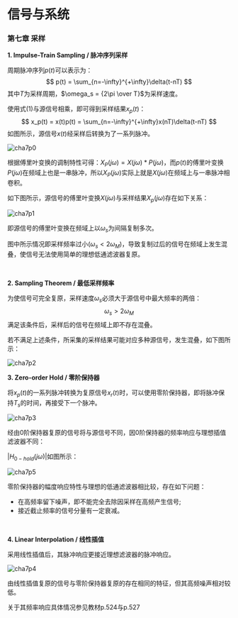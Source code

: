 # 信号与系统

### 第七章 采样
**1. Impulse-Train Sampling / 脉冲序列采样**

周期脉冲序列$p(t)$可以表示为：
$$
p(t) = \sum_{n=-\infty}^{+\infty}\delta(t-nT)
$$
其中$T$为采样周期，$\omega_s = {2\pi \over T}$为采样速度。

使用式(1)与源信号相乘，即可得到采样结果$x_p(t)$：
$$
x_p(t) = x(t)p(t) = \sum_{n=-\infty}^{+\infty}x(nT)\delta(t-nT)
$$
如图所示，源信号$x(t)$经采样后转换为了一系列脉冲。

![cha7p0](res/cha7p0.png)

根据傅里叶变换的调制特性可得：$X_P(j\omega) = X(j\omega)*P(j\omega)$，而$p(t)$的傅里叶变换$P(j\omega)$在频域上也是一串脉冲，所以$X_P(j\omega)$实际上就是$X(j\omega)$在频域上与一串脉冲相卷积。

如下图所示，源信号的傅里叶变换$X(j\omega)$与采样结果$X_p(j\omega)$存在如下关系：

![cha7p1](res/cha7p1.png)

即源信号的傅里叶变换在频域上以$\omega_s$为间隔复制多次。

图中所示情况即采样频率过小($\omega_s < 2\omega_M$)，导致复制过后的信号在频域上发生混叠，使信号无法使用简单的理想低通滤波器复原。

​    

**2. Sampling Theorem / 最低采样频率**

为使信号可完全复原，采样速度$\omega_s$必须大于源信号中最大频率的两倍：
$$
\omega_s > 2\omega_M
$$
满足该条件后，采样后的信号在频域上即不存在混叠。

若不满足上述条件，所采集的采样结果可能对应多种源信号，发生混叠，如下图所示：

![cha7p2](res/cha7p2.png)

  

**3. Zero-order Hold / 零阶保持器**

将$x_p(t)$的一系列脉冲转换为复原信号$x_r(t)$时，可以使用零阶保持器，即将脉冲保持$T_s$的时间，再接受下一个脉冲。

![cha7p3](res/cha7p3.png)

经由0阶保持器复原的信号将与源信号不同，因0阶保持器的频率响应与理想插值滤波器不同：

$|H_{0-hold}(j\omega)|$如图所示：

![cha7p5](res/cha7p5.jpeg)

零阶保持器的幅度响应特性与理想的低通滤波器相比较，存在如下问题：

- 在高频率留下噪声，即不能完全去除因采样在高频产生信号;
- 接近截止频率的信号分量有一定衰减。

​    

**4. Linear Interpolation / 线性插值**

采用线性插值后，其脉冲响应更接近理想滤波器的脉冲响应。

![cha7p4](res/cha7p4.png)

由线性插值复原的信号与零阶保持器复原的存在相同的特征，但其高频噪声相对较低。

关于其频率响应具体情况参见教材p.524与p.527